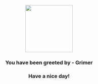 <p align="center">
    <img src="https://raw.githubusercontent.com/PokeAPI/sprites/master/sprites/pokemon/88.png" width="150" height="150">
</p>
<h3 align="center">You have been greeted by - <b>Grimer</b></h3>
<h3 align="center">Have a nice day!</h3>
